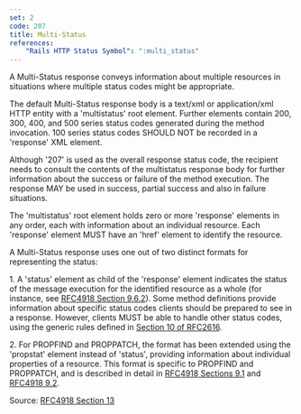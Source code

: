 ```yaml
---
set: 2
code: 207
title: Multi-Status
references:
    "Rails HTTP Status Symbol": ":multi_status"
---
```


A Multi-Status response conveys information about multiple resources in
situations where multiple status codes might be appropriate.

The default Multi-Status response body is a text/xml or application/xml HTTP
entity with a 'multistatus' root element. Further elements contain 200, 300,
400, and 500 series status codes generated during the method invocation. 100
series status codes SHOULD NOT be recorded in a 'response' XML element.

Although '207' is used as the overall response status code, the recipient needs
to consult the contents of the multistatus response body for further information
about the success or failure of the method execution. The response MAY be used
in success, partial success and also in failure situations.

The 'multistatus' root element holds zero or more 'response' elements in any
order, each with information about an individual resource. Each 'response'
element MUST have an 'href' element to identify the resource.

A Multi-Status response uses one out of two distinct formats for representing
the status:

1\. A 'status' element as child of the 'response' element indicates the status
of the message execution for the identified resource as a whole (for instance,
see [RFC4918 Section 9.6.2][2]). Some method definitions provide information
about specific status codes clients should be prepared to see in a response.
However, clients MUST be able to handle other status codes, using the generic
rules defined in [Section 10 of RFC2616][3].

2\. For PROPFIND and PROPPATCH, the format has been extended using the 'propstat'
element instead of 'status', providing information about individual properties
of a resource.  This format is specific to PROPFIND and PROPPATCH, and is
described in detail in [RFC4918 Sections 9.1][4] and [RFC4918 9.2][5].

Source: [RFC4918 Section 13][1]

[1]: <http://tools.ietf.org/html/rfc4918#section-13>
[2]: <http://tools.ietf.org/html/rfc4918#section-9.6.2>
[3]: <http://tools.ietf.org/html/rfc2616#section-10>
[4]: <http://tools.ietf.org/html/rfc4918#section-9.1>
[5]: <http://tools.ietf.org/html/rfc4918#section-9.2>
